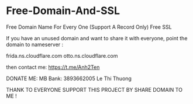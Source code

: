 # Free-Domain-And-SSL
Free Domain Name For Every One (Support A Record Only) Free SSL

If you have an unused domain and want to share it with everyone, point the domain to nameserver :

frida.ns.cloudflare.com
otto.ns.cloudflare.com

then contact me: https://t.me/Anh2Ten

DONATE ME: 
MB Bank:
3893662005
Le Thi Thuong




THANK TO EVERYONE SUPPORT THIS PROJECT BY SHARE DOMAIN TO ME !
